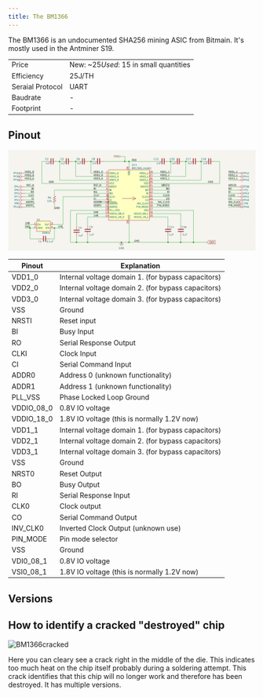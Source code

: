 ```yaml
---
title: The BM1366
---
```


The BM1366 is an undocumented SHA256 mining ASIC from Bitmain. It's mostly used in the Antminer S19.

|                  |                                          |
| ---------------- | ---------------------------------------- |
| Price            | New: ~$25 Used: ~$15 in small quantities |
| Efficiency       | 25J/TH                                   |
| Seraial Protocol | UART                                     |
| Baudrate         | -                                        |
| Footprint        | -                                        |

## Pinout

![BM1366Pinout](./bm1366_schematic.png)

| Pinout     | Explanation                                        |
| ---------- | -------------------------------------------------- |
| VDD1_0     | Internal voltage domain 1. (for bypass capacitors) |
| VDD2_0     | Internal voltage domain 2. (for bypass capacitors) |
| VDD3_0     | Internal voltage domain 3. (for bypass capacitors) |
| VSS        | Ground                                             |
| NRSTI      | Reset input                                        |
| BI         | Busy Input                                         |
| RO         | Serial Response Output                             |
| CLKI       | Clock Input                                        |
| CI         | Serial Command Input                               |
| ADDR0      | Address 0 (unknown functionality)                  |
| ADDR1      | Address 1 (unknown functionality)                  |
| PLL_VSS    | Phase Locked Loop Ground                           |
| VDDIO_08_0 | 0.8V IO voltage                                    |
| VDDIO_18_0 | 1.8V IO voltage (this is normally 1.2V now)        |
| VDD1_1     | Internal voltage domain 1. (for bypass capacitors) |
| VDD2_1     | Internal voltage domain 2. (for bypass capacitors) |
| VDD3_1     | Internal voltage domain 3. (for bypass capacitors) |
| VSS        | Ground                                             |
| NRST0      | Reset Output                                       |
| BO         | Busy Output                                        |
| RI         | Serial Response Input                              |
| CLK0       | Clock output                                       |
| CO         | Serial Command Output                              |
| INV_CLK0   | Inverted Clock Output (unknown use)                |
| PIN_MODE   | Pin mode selector                                  |
| VSS        | Ground                                             |
| VDI0_08_1  | 0.8V IO voltage                                    |
| VSI0_08_1  | 1.8V IO voltage (this is normally 1.2V now)        |

## Versions

## How to identify a cracked "destroyed" chip

![BM1366cracked](./BM1366cracked.png)

Here you can cleary see a crack right in the middle of the die. This indicates too much heat on the chip itself probably during a soldering attempt.
This crack identifies that this chip will no longer work and therefore has been destroyed.
It has multiple versions.
